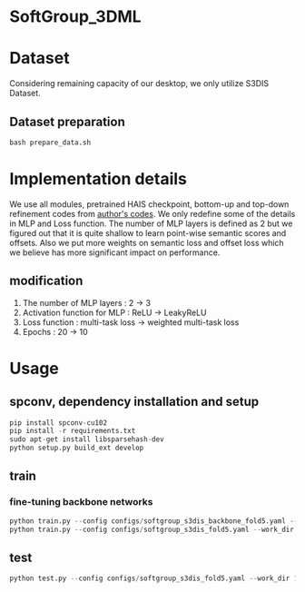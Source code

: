 SoftGroup_3DML
================
# Dataset
Considering remaining capacity of our desktop, we only utilize S3DIS Dataset.
## Dataset preparation
```python
bash prepare_data.sh
```

# Implementation details
We use all modules, pretrained HAIS checkpoint, bottom-up and top-down refinement codes from [author's codes](https://github.com/thangvubk/SoftGroup).
We only redefine some of the details in MLP and Loss function. The number of MLP layers is defined as 2 but we figured out that it is quite shallow to learn point-wise semantic scores and offsets. Also we put more weights on semantic loss and offset loss which we believe has more significant impact on performance. 

## modification
1. The number of MLP layers : 2 -> 3
2. Activation function for MLP : ReLU -> LeakyReLU 
3. Loss function : multi-task loss -> weighted multi-task loss
4. Epochs : 20 -> 10
# Usage

## spconv, dependency installation and setup
```python
pip install spconv-cu102
pip install -r requirements.txt
sudo apt-get install libsparsehash-dev
python setup.py build_ext develop
```

## train
### fine-tuning backbone networks
```python
python train.py --config configs/softgroup_s3dis_backbone_fold5.yaml --work_dir $WORK_DIR --skip_validate
python train.py --config configs/softgroup_s3dis_fold5.yaml --work_dir $WORK_DIR --skip_validate
```

## test

```python
python test.py --config configs/softgroup_s3dis_fold5.yaml --work_dir 1 --out $RESULT --checkpoint $CHECKPOINT
```
